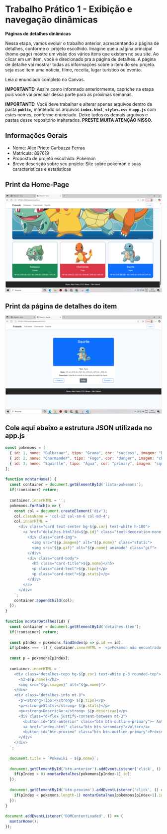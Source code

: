 # Trabalho Prático 1 - Exibição e navegação dinâmicas

**Páginas de detalhes dinâmicas**

Nessa etapa, vamos evoluir o trabalho anterior, acrescentando a página de detalhes, conforme o  projeto escolhido. Imagine que a página principal (home-page) mostre um visão dos vários itens que existem no seu site. Ao clicar em um item, você é direcionado pra a página de detalhes. A página de detalhe vai mostrar todas as informações sobre o item do seu projeto. seja esse item uma notícia, filme, receita, lugar turístico ou evento.

Leia o enunciado completo no Canvas. 

**IMPORTANTE:** Assim como informado anteriormente, capriche na etapa pois você vai precisar dessa parte para as próximas semanas. 

**IMPORTANTE:** Você deve trabalhar e alterar apenas arquivos dentro da pasta **`public`,** mantendo os arquivos **`index.html`**, **`styles.css`** e **`app.js`** com estes nomes, conforme enunciado. Deixe todos os demais arquivos e pastas desse repositório inalterados. **PRESTE MUITA ATENÇÃO NISSO.**

## Informações Gerais

- Nome: Alex Prieto Garbazza Ferraa
- Matricula: 897619
- Proposta de projeto escolhida: Pokemon
- Breve descrição sobre seu projeto: Site sobre pokemon e suas caracteristicas e estatisticas

## Print da Home-Page

![Print da home-page](home.PNG)

## Print da página de detalhes do item

![print da pagina de detalhes do item](detalhes.PNG)

## Cole aqui abaixo a estrutura JSON utilizada no app.js

```javascript
const pokemons = [
  { id: 1, nome: "Bulbasaur", tipo: "Grama", cor: "success", imagem: "bulbasaur.png", gif: "bulbasaur2.gif", stats: "HP:45 | ATK:49 | DEF:49 | SPA:65 | SPD:65 | SPE:45", descricao: "Bulbasaur é o inicial do tipo grama da região de Kanto." },
  { id: 2, nome: "Charmander", tipo: "Fogo", cor: "danger", imagem: "charmander.png", gif: "charmander2.gif", stats: "HP:39 | ATK:52 | DEF:43 | SPA:60 | SPD:50 | SPE:65", descricao: "Charmander é o inicial do tipo fogo da região de Kanto." },
  { id: 3, nome: "Squirtle", tipo: "Água", cor: "primary", imagem: "squirtle.png", gif: "squirtle2.gif", stats: "HP:44 | ATK:48 | DEF:65 | SPA:50 | SPD:64 | SPE:43", descricao: "Squirtle é o inicial do tipo água da região de Kanto." }
];

function montarHome() {
  const container = document.getElementById('lista-pokemons');
  if(!container) return;

  container.innerHTML = '';
  pokemons.forEach(p => {
    const col = document.createElement('div');
    col.className = 'col-12 col-sm-6 col-md-4';
    col.innerHTML = `
      <div class="card text-center bg-${p.cor} text-white h-100">
        <a href="detalhes.html?id=${p.id}" class="text-decoration-none text-white">
          <div class="card-img">
            <img src="${p.imagem}" alt="${p.nome}" class="static">
            <img src="${p.gif}" alt="${p.nome} animado" class="gif">
          </div>
          <div class="card-body">
            <h5 class="card-title">${p.nome}</h5>
            <p class="card-text">${p.tipo}</p>
            <p class="card-text">${p.stats}</p>
          </div>
        </a>
      </div>
    `;
    container.appendChild(col);
  });
}

function montarDetalhes(id) {
  const container = document.getElementById('detalhes-item');
  if(!container) return;

  const pIndex = pokemons.findIndex(p => p.id == id);
  if(pIndex === -1) { container.innerHTML = `<p>Pokémon não encontrado.</p>`; return; }

  const p = pokemons[pIndex];

  container.innerHTML = `
    <div class="detalhes-topo bg-${p.cor} text-white p-3 rounded-top">
      <h2>${p.nome}</h2>
      <img src="${p.imagem}" alt="${p.nome}">
    </div>
    <div class="detalhes-info mt-3">
      <p><strong>Tipo:</strong> ${p.tipo}</p>
      <p><strong>Stats:</strong> ${p.stats}</p>
      <p><strong>Descrição:</strong> ${p.descricao}</p>
      <div class="d-flex justify-content-between mt-3">
        <button id="btn-anterior" class="btn btn-outline-primary">← Anterior</button>
        <a href="index.html" class="btn btn-secondary">Voltar</a>
        <button id="btn-proximo" class="btn btn-outline-primary">Próximo →</button>
      </div>
    </div>
  `;

  document.title = `Pokewiki - ${p.nome}`;

  document.getElementById('btn-anterior').addEventListener('click', () => {
    if(pIndex > 0) montarDetalhes(pokemons[pIndex-1].id);
  });

  document.getElementById('btn-proximo').addEventListener('click', () => {
    if(pIndex < pokemons.length-1) montarDetalhes(pokemons[pIndex+1].id);
  });
}

document.addEventListener('DOMContentLoaded', () => {
  montarHome();
});

```